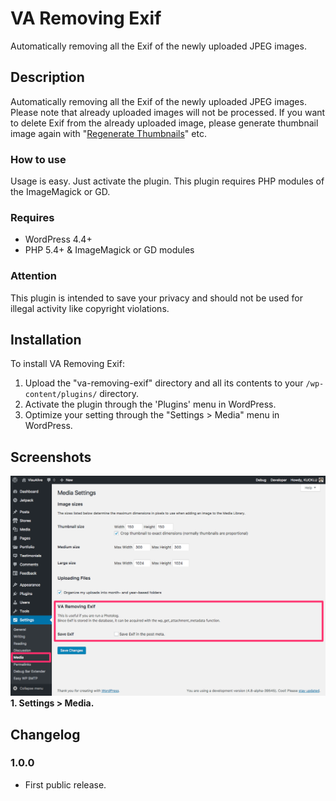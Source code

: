 VA Removing Exif
==============================

Automatically removing all the Exif of the newly uploaded JPEG images.

## Description

Automatically removing all the Exif of the newly uploaded JPEG images. Please note that already uploaded images will not be processed. If you want to delete Exif from the already uploaded image, please generate thumbnail image again with "[Regenerate Thumbnails](https://ja.wordpress.org/plugins/regenerate-thumbnails/)" etc.

### How to use

Usage is easy. Just activate the plugin. This plugin requires PHP modules of the ImageMagick or GD.

### Requires
* WordPress 4.4+
* PHP 5.4+ & ImageMagick or GD modules

### Attention

This plugin is intended to save your privacy and should not be used for illegal activity like copyright violations.

## Installation

To install VA Removing Exif:

1. Upload the "va-removing-exif" directory and all its contents to your `/wp-content/plugins/` directory.
2. Activate the plugin through the 'Plugins' menu in WordPress.
3. Optimize your setting through the "Settings > Media" menu in WordPress.

## Screenshots

![Settings > Media.](./screenshot-1.png)  
**1. Settings > Media.**

## Changelog

### 1.0.0
* First public release.